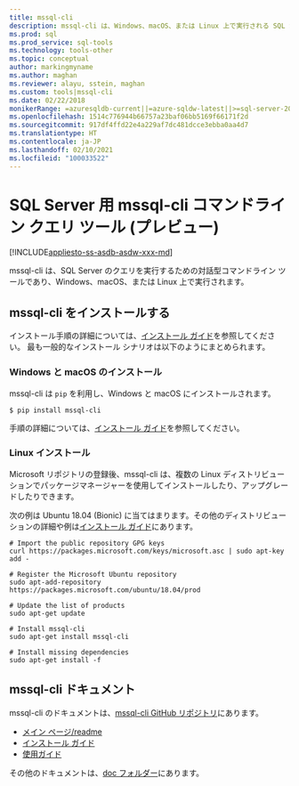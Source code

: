 ```yaml
---
title: mssql-cli
description: mssql-cli は、Windows、macOS、または Linux 上で実行される SQL Server 用の対話型コマンドライン クエリ ツールです。
ms.prod: sql
ms.prod_service: sql-tools
ms.technology: tools-other
ms.topic: conceptual
author: markingmyname
ms.author: maghan
ms.reviewer: alayu, sstein, maghan
ms.custom: tools|mssql-cli
ms.date: 02/22/2018
monikerRange: =azuresqldb-current||=azure-sqldw-latest||>=sql-server-2016||>=sql-server-linux-2017
ms.openlocfilehash: 1514c776944b66757a23baf06bb5169f66171f2d
ms.sourcegitcommit: 917df4ffd22e4a229af7dc481dcce3ebba0aa4d7
ms.translationtype: HT
ms.contentlocale: ja-JP
ms.lasthandoff: 02/10/2021
ms.locfileid: "100033522"
---
```

# <a name="mssql-cli-command-line-query-tool-for-sql-server-preview"></a>SQL Server 用 mssql-cli コマンドライン クエリ ツール (プレビュー)

[!INCLUDE[appliesto-ss-asdb-asdw-xxx-md](../includes/appliesto-ss-asdb-asdw-xxx-md.md)]

mssql-cli は、SQL Server のクエリを実行するための対話型コマンドライン ツールであり、Windows、macOS、または Linux 上で実行されます。

## <a name="install-mssql-cli"></a>mssql-cli をインストールする

インストール手順の詳細については、[インストール ガイド](https://github.com/dbcli/mssql-cli/tree/master/doc/installation)を参照してください。 最も一般的なインストール シナリオは以下のようにまとめられます。

### <a name="windows-and-macos-installation"></a>Windows と macOS のインストール

mssql-cli は `pip` を利用し、Windows と macOS にインストールされます。

```$ pip install mssql-cli```

手順の詳細については、[インストール ガイド](https://github.com/dbcli/mssql-cli/tree/master/doc/installation)を参照してください。

### <a name="linux-installation"></a>Linux インストール

Microsoft リポジトリの登録後、mssql-cli は、複数の Linux ディストリビューションでパッケージマネージャーを使用してインストールしたり、アップグレードしたりできます。

次の例は Ubuntu 18.04 (Bionic) に当てはまります。その他のディストリビューションの詳細や例は[インストール ガイド](https://github.com/dbcli/mssql-cli/tree/master/doc/installation)にあります。

```
# Import the public repository GPG keys
curl https://packages.microsoft.com/keys/microsoft.asc | sudo apt-key add -

# Register the Microsoft Ubuntu repository
sudo apt-add-repository https://packages.microsoft.com/ubuntu/18.04/prod

# Update the list of products
sudo apt-get update

# Install mssql-cli
sudo apt-get install mssql-cli

# Install missing dependencies
sudo apt-get install -f
```

## <a name="mssql-cli-documentation"></a>mssql-cli ドキュメント

mssql-cli のドキュメントは、[mssql-cli GitHub リポジトリ](https://github.com/dbcli/mssql-cli)にあります。

- [メイン ページ/readme](https://github.com/dbcli/mssql-cli)
- [インストール ガイド](https://github.com/dbcli/mssql-cli/tree/master/doc/installation)
- [使用ガイド](https://github.com/dbcli/mssql-cli/blob/master/doc/usage_guide.md)

その他のドキュメントは、[doc フォルダー](https://github.com/dbcli/mssql-cli/tree/master/doc)にあります。
